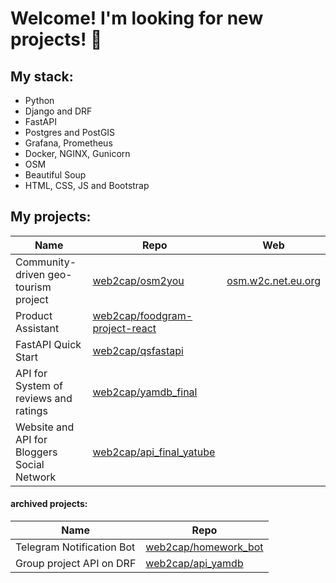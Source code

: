 # Welcome! I'm looking for new projects!  👋

## My stack:

 - Python
 - Django and DRF
 - FastAPI
 - Postgres and PostGIS
 - Grafana, Prometheus
 - Docker, NGINX, Gunicorn
 - OSM
 - Beautiful Soup
 - HTML, CSS, JS and Bootstrap
 
## My projects:
| Name | Repo | Web |
| ------ | ------ |  ------ |
| Community-driven geo-tourism project | [web2cap/osm2you](https://github.com/web2cap/osm2you) | [osm.w2c.net.eu.org](https://osm.w2c.net.eu.org/)
| Product Assistant | [web2cap/foodgram-project-react](https://github.com/web2cap/foodgram-project-react) |
| FastAPI Quick Start | [web2cap/qsfastapi](https://github.com/web2cap/qsfastapi) |
| API for System of reviews and ratings | [web2cap/yamdb_final](https://github.com/web2cap/yamdb_final) |
| Website and API for Bloggers Social Network | [web2cap/api_final_yatube](https://github.com/web2cap/api_final_yatube) |

#### archived projects:
| Name | Repo | 
| ------ | ------ |
| Telegram Notification Bot | [web2cap/homework_bot](https://github.com/web2cap/homework_bot) | 
| Group project API on DRF | [web2cap/api_yamdb](https://github.com/web2cap/api_yamdb) |
